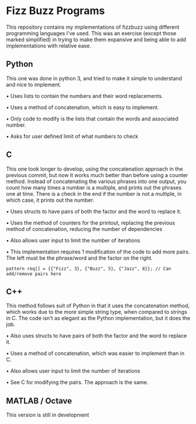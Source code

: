 # Fizz Buzz Programs

This repository contains my implementations of fizzbuzz using different programming languages I've used. This was an exercise (except those marked simplified) in trying to make them expansive and being able to add implementations with relative ease.

## Python

This one was done in python 3, and tried to make it simple to understand and nice to implement.

• Uses lists to contain the numbers and their word replacements.

• Uses a method of concatenation, which is easy to implement.

• Only code to modify is the lists that contain the words and associated number.

• Asks for user defined limit of what numbers to check

## C

This one took longer to develop, using the concatenation approach in the previous commit, but now it works much better than before using a counter method. Instead of concatenating the various phrases into one output, you count how many times a number is a multiple, and prints out the phrases one at time. There is a check in the end if the number is not a multiple, in which case, it prints out the number.

• Uses structs to have pairs of both the factor and the word to replace it.

• Uses the method of counters for the printout, replacing the previous method of concatenation, reducing the number of dependencies

• Also allows user input to limit the number of iterations

• This implementation requires 1 modification of the code to add more pairs. The left must be the phrase/word and the factor on the right.

    pattern req[] = {{"Fizz", 3}, {"Buzz", 5}, {"Jazz", 8}}; // Can add/remove pairs here

## C++

This method follows suit of Python in that it uses the concatenation method, which works due to the more simple string type, when compared to strings in C. The code isn't as elegant as the Python implementation, but it does the job.

• Also uses structs to have pairs of both the factor and the word to replace it.

• Uses a method of concatenation, which was easier to implement than in C.

• Also allows user input to limit the number of iterations

• See C for modifying the pairs. The approach is the same.

## MATLAB / Octave

This version is still in development